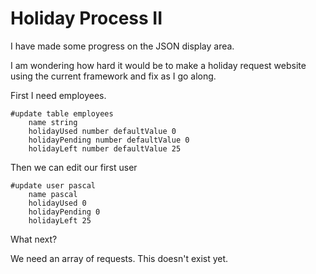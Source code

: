# Holiday Process II

I have made some progress on the JSON display area.

I am wondering how hard it would be to make a holiday request website using the current framework and fix as I go along.

First I need employees.

    #update table employees
        name string
        holidayUsed number defaultValue 0
        holidayPending number defaultValue 0
        holidayLeft number defaultValue 25
    

Then we can edit our first user

    #update user pascal
        name pascal
        holidayUsed 0
        holidayPending 0
        holidayLeft 25
    

What next?

We need an array of requests. This doesn't exist yet.







